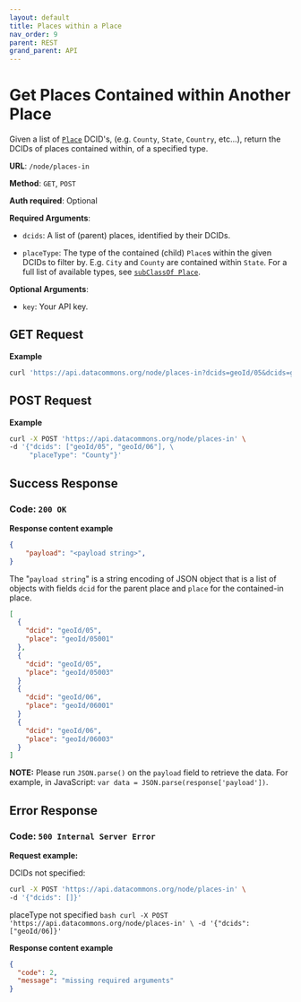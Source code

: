 ```yaml
---
layout: default
title: Places within a Place
nav_order: 9
parent: REST
grand_parent: API
---
```


# Get Places Contained within Another Place

Given a list of [`Place`](https://datacommons.org/browser/Place) DCID's,
(e.g. `County`, `State`, `Country`, etc...), return the DCIDs of places
contained within, of a specified type.

**URL**: `/node/places-in`

**Method**: `GET`, `POST`

**Auth required**: Optional

**Required Arguments**:

*   `dcids`: A list of (parent) places, identified by their DCIDs.

*   `placeType`: The type of the contained (child) `Place`s within the given
    DCIDs to filter by. E.g. `City` and `County` are contained within `State`. For a
    full list of available types, see [`subClassOf Place`](https://datacommons.org/browser/Place).

**Optional Arguments**:

*   `key`: Your API key.

## GET Request

**Example**

```bash
curl 'https://api.datacommons.org/node/places-in?dcids=geoId/05&dcids=geoId/06&placeType=County'
```

## POST Request

**Example**

```bash
curl -X POST 'https://api.datacommons.org/node/places-in' \
-d '{"dcids": ["geoId/05", "geoId/06"], \
     "placeType": "County"}'
```

## Success Response

### **Code**: `200 OK`

**Response content example**

```json
{
    "payload": "<payload string>",
}
```

The "`payload string`" is a string encoding of JSON object that is a list of
objects with fields `dcid` for the parent place and `place` for the contained-in
place.

```json
[
  {
    "dcid": "geoId/05",
    "place": "geoId/05001"
  },
  {
    "dcid": "geoId/05",
    "place": "geoId/05003"
  }
  {
    "dcid": "geoId/06",
    "place": "geoId/06001"
  }
  {
    "dcid": "geoId/06",
    "place": "geoId/06003"
  }
]
```

**NOTE:** Please run `JSON.parse()` on the `payload` field to retrieve the data.
For example, in JavaScript: `var data = JSON.parse(response['payload'])`.

## Error Response

### **Code**: `500 Internal Server Error`

**Request example:**

DCIDs not specified:

```bash
curl -X POST 'https://api.datacommons.org/node/places-in' \
-d '{"dcids": []}'
```

placeType not specified `bash curl -X POST
'https://api.datacommons.org/node/places-in' \ -d '{"dcids":
["geoId/06]}'`

**Response content example**

```json
{
  "code": 2,
  "message": "missing required arguments"
}
```